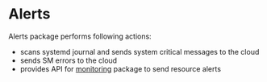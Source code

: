 # Alerts

Alerts package performs following actions:
* scans systemd journal and sends system critical messages to the cloud
* sends SM errors to the cloud
* provides API for [monitoring](monitoring.md) package to send resource alerts
